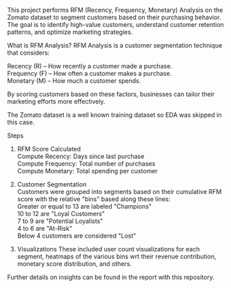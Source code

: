This project performs RFM (Recency, Frequency, Monetary) Analysis on the Zomato dataset to segment customers based on their purchasing behavior. The goal is to identify high-value customers, understand customer retention patterns, and optimize marketing strategies. 

What is RFM Analysis?
RFM Analysis is a customer segmentation technique that considers:

Recency (R) – How recently a customer made a purchase.\
Frequency (F) – How often a customer makes a purchase.\
Monetary (M) – How much a customer spends.

By scoring customers based on these factors, businesses can tailor their marketing efforts more effectively.

The Zomato dataset is a well known training dataset so EDA was skipped in this case. 

Steps
1. RFM Score Calculated\
Compute Recency: Days since last purchase\
Compute Frequency: Total number of purchases\
Compute Monetary: Total spending per customer

2. Customer Segmentation\
Customers were grouped into segments based on their cumulative RFM score with the relative "bins" based along these lines:\
Greater or equal to 13 are labeled "Champions"\
10 to 12 are "Loyal Customers"\
7 to 9 are "Potential Loyalists"\
4 to 6 are "At-Risk"\
Below 4 customers are considered "Lost"

3. Visualizations
These included user count visualizations for each segment, heatmaps of the various bins wrt their revenue contribution, monetary score distribution, and others.

Further details on insights can be found in the report with this repository.
